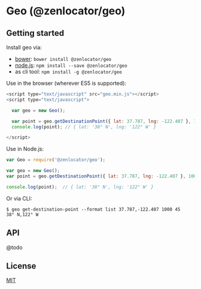 # Geo (@zenlocator/geo)

Getting started
-------

Install geo via:

- [bower](http://bower.io/): `bower install @zenlocator/geo`
- [node.js](https://nodejs.org): `npm install --save @zenlocator/geo`
- as cli tool: `npm install -g @zenlocator/geo`

Use in the browser (wherever ES5 is supported):

```javascript
<script type="text/javascript" src="geo.min.js"></script>
<script type="text/javascript">

  var geo = new Geo();

  var point = geo.getDestinationPoint({ lat: 37.787, lng: -122.407 }, 1000, 45);
  console.log(point); // { lat: '38° N', lng: '122° W' }

</script>
```

Use in Node.js:

```javascript
var Geo = require('@zenlocator/geo');

var geo = new Geo();
var point = geo.getDestinationPoint({ lat: 37.787, lng: -122.407 }, 1000, 45);

console.log(point);  // { lat: '38° N', lng: '122° W' }
```

Or via CLI:

```shell
$ geo get-destination-point --format list 37.787,-122.407 1000 45
38° N,122° W
```

API
---

@todo

License
-------

[MIT](LICENSE)

